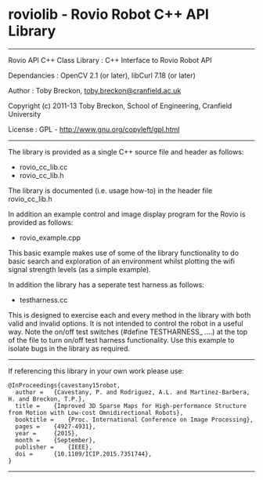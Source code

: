 roviolib - Rovio Robot C++ API Library
========

 ***************************************************************************** 
 Rovio API C++ Class Library : C++ Interface to Rovio Robot API 
 
 Dependancies : OpenCV 2.1 (or later), libCurl 7.18 (or later) 
 
 Author : Toby Breckon, toby.breckon@cranfield.ac.uk 
 
 Copyright (c) 2011-13 Toby Breckon, School of Engineering, Cranfield University
 
 License : GPL - http://www.gnu.org/copyleft/gpl.html
 
 *****************************************************************************

The library is provided as a single C++ source file and header as follows:
- rovio_cc_lib.cc
- rovio_cc_lib.h

The library is documented (i.e. usage how-to) in the header file rovio_cc_lib.h

In addition an example control and image display program for the Rovio is provided
as follows:
- rovio_example.cpp

This basic example makes use of some of the library functionality to do basic search
and exploration of an environment whilst plotting the wifi signal strength levels (as
a simple example).

In addition the library has a seperate test harness as follows:
- testharness.cc

This is designed to exercise each and every method in the library with both valid and
invalid options. It is not intended to control the robot in a useful way. Note the
on/off test switches (#define TESTHARNESS_ ....) at the top of the file to turn on/off
test harness functionality. Use this example to isolate bugs in the library as required.


---

If referencing this library in your own work please use:
```
@InProceedings{cavestany15robot,
  author = 	 {Cavestany, P. and Rodriguez, A.L. and Martinez-Barbera, H. and Breckon, T.P.},
  title = 	 {Improved 3D Sparse Maps for High-performance Structure from Motion with Low-cost Omnidirectional Robots},
  booktitle = 	 {Proc. International Conference on Image Processing},
  pages = 	 {4927-4931},
  year = 	 {2015},
  month = 	 {September},
  publisher =    {IEEE}, 
  doi = 	 {10.1109/ICIP.2015.7351744},
}
```
--- 
